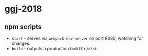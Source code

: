 # ggj-2018

## npm scripts

- `start` - serves via `webpack-dev-server` on port 8080, watching for changes.
- `build` - outputs a production build to `/dist`.
